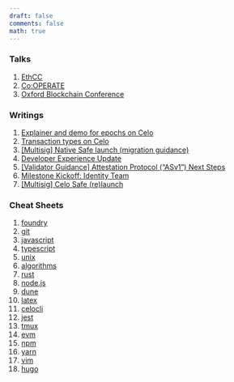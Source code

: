 ```yaml
---
draft: false
comments: false
math: true
---
```


### Talks

1. [EthCC](https://github.com/arthurgousset/ethcc-presentation)
1. [Co:OPERATE](https://github.com/arthurgousset/cooperate-presentation)
1. [Oxford Blockchain Conference](https://www.linkedin.com/posts/arthurgousset_very-grateful-for-the-opportunity-to-chat-activity-6948212672899289088-wRda?utm_source=share&utm_medium=member_desktop)

### Writings

1. [Explainer and demo for epochs on Celo](https://github.com/celo-org/epochs)
1. [Transaction types on Celo](https://github.com/celo-org/txtypes)
1. [[Multisig] Native Safe launch (migration guidance)](https://forum.celo.org/t/multisig-native-safe-launch-migration-guidance/5705)
1. [Developer Experience Update](https://forum.celo.org/t/developer-experience-update/4978)
1. [[Validator Guidance] Attestation Protocol (“ASv1”) Next Steps](https://forum.celo.org/t/validator-guidance-attestation-protocol-asv1-next-steps/4957)
1. [Milestone Kickoff: Identity Team](https://forum.celo.org/t/milestone-kickoff-identity-team/3944)
1. [[Multisig] Celo Safe (re)launch](https://forum.celo.org/t/multisig-celo-safe-re-launch/4529)

### Cheat Sheets

1. [foundry](https://github.com/arthurgousset/foundry)
1. [git](https://github.com/arthurgousset/git)
1. [javascript](https://github.com/arthurgousset/javascript)
1. [typescript](https://github.com/arthurgousset/typescript)
1. [unix](https://github.com/arthurgousset/unix)
1. [algorithms](https://github.com/arthurgousset/algorithms)
1. [rust](https://github.com/arthurgousset/rust)
1. [node.js](https://github.com/arthurgousset/nodejs)
1. [dune](https://github.com/arthurgousset/dune)
1. [latex](https://github.com/arthurgousset/latex)
1. [celocli](https://github.com/arthurgousset/celocli)
1. [jest](https://github.com/arthurgousset/jest)
1. [tmux](https://github.com/arthurgousset/tmux)
1. [evm](https://github.com/arthurgousset/evm)
1. [npm](https://github.com/arthurgousset/npm)
1. [yarn](https://github.com/arthurgousset/yarn)
1. [vim](https://github.com/arthurgousset/vim)
1. [hugo](https://github.com/arthurgousset/hugo)
